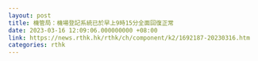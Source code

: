 ```yaml
---
layout: post
title: 機管局：機場登記系統已於早上9時15分全面回復正常
date: 2023-03-16 12:09:06.000000000 +08:00
link: https://news.rthk.hk/rthk/ch/component/k2/1692187-20230316.htm
categories: rthk
---
```




